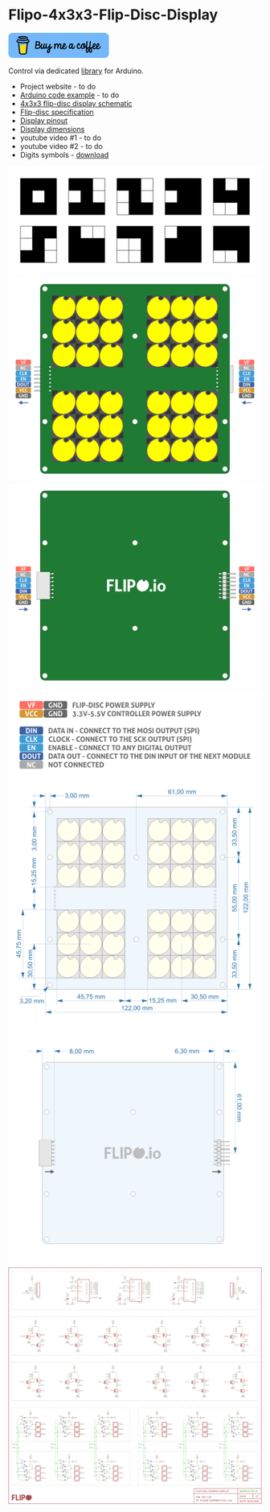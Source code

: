 # Flipo-4x3x3-Flip-Disc-Display
<a href="https://www.buymeacoffee.com/marcinsaj"><img src="https://github.com/marcinsaj/marcinsaj/blob/main/Buy-me-a-coffee.png" /></a> 
</br>

Control via dedicated [library](https://github.com/marcinsaj/FlipDisc) for Arduino.

- Project website - to do
- [Arduino code example](https://github.com/marcinsaj/Flipo-4x3x3-Flip-Disc-Display/tree/main/examples) - to do
- [4x3x3 flip-disc display schematic](https://github.com/marcinsaj/Flipo-4x3x3-Flip-Disc-Display/raw/main/datasheet/Flip-disc-4x3x3-Display-Schematic.pdf)
- [Flip-disc specification](https://github.com/marcinsaj/Flipo-Flip-disc-Display-Specification/raw/main/datasheet/Flipo-Flip-Disc-Specification.pdf)
- [Display pinout](https://github.com/marcinsaj/Flipo-4x3x3-Flip-Disc-Display/raw/main/datasheet/Flip-disc-4x3x3-Display-Pinout.pdf)
- [Display dimensions](https://github.com/marcinsaj/Flipo-4x3x3-Flip-Disc-Display/raw/main/datasheet/Flip-disc-4x3x3-Display-Dimensions.pdf)
- youtube video #1 - to do
- youtube video #2 - to do
- Digits symbols - [download](https://github.com/marcinsaj/Flipo-4x3x3-Flip-Disc-Display/raw/main/datasheet/Flipo-3x3-Flip-Disc-Display-Digits-Symbols.pdf)


![3x3 Digits Symbols](https://github.com/marcinsaj/Flipo-4x3x3-Flip-Disc-Display/blob/main/datasheet/Flipo-3x3-Flip-Disc-Display-Digits-Symbols.png)
![4x3x3 Flip-disc Display Pinout - top](https://github.com/marcinsaj/Flipo-4x3x3-Flip-Disc-Display/blob/main/datasheet/Flip-disc-4x3x3-Display-Pinout-top.png)
![4x3x3 Flip-disc Display Pinout - bottom](https://github.com/marcinsaj/Flipo-4x3x3-Flip-Disc-Display/blob/main/datasheet/Flip-disc-4x3x3-Display-Pinout-bottom.png)
![4x3x3 Flip-disc Display Pinout - description](https://github.com/marcinsaj/Flipo-4x3x3-Flip-Disc-Display/blob/main/datasheet/Flip-disc-4x3x3-Display-Pinout-description.png)
![4x3x3 Flip-disc Display Dimensions - top](https://github.com/marcinsaj/Flipo-4x3x3-Flip-Disc-Display/blob/main/datasheet/Flip-disc-4x3x3-Display-Dimensions-1.png)
![4x3x3 Flip-disc Display Dimensions - bottom](https://github.com/marcinsaj/Flipo-4x3x3-Flip-Disc-Display/blob/main/datasheet/Flip-disc-4x3x3-Display-Dimensions-2.png)
![4x3x3 Flip-disc Display Schematic](https://github.com/marcinsaj/Flipo-4x3x3-Flip-Disc-Display/blob/main/datasheet/Flip-disc-4x3x3-Display-Schematic.png)
